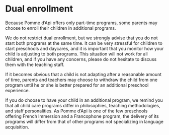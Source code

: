 ﻿# Dual enrollment

Because Pomme d’Api offers only part-time programs, some parents may choose to enroll their
children in additional programs.

We do not restrict dual enrollment, but we strongly advise that you do not start both programs
at the same time. It can be very stressful for children to start preschools and daycares, and it is
important that you monitor how your child is adjusting to both programs. This situation will not
work for all children, and if you have any concerns, please do not hesitate to discuss them with
the teaching staff.

If it becomes obvious that a child is not adapting after a reasonable amount of time, parents
and teachers may choose to withdraw the child from one program until he or she is better
prepared for an additional preschool experience.

If you do choose to have your child in an additional program, we remind you that all child care
programs differ in philosophies, teaching methodologies, and staff personalities. As Pomme
d’Api is one of the few preschools offering French Immersion and a Francophone program, the
delivery of its programs will differ from that of other programs not specializing in language
acquisition.